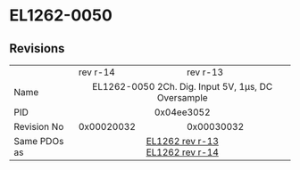 # EL1262-0050

## Revisions
<table>
<tr>
<td></td>
<td>rev r-14</td>
<td>rev r-13</td>
</tr>
<tr>
<td>Name</td>
<td colspan=2 align="center">EL1262-0050 2Ch. Dig. Input 5V, 1µs, DC Oversample</td>
</tr>
<tr>
<td>PID</td>
<td colspan=2 align="center">0x04ee3052</td>
</tr>
<tr>
<td>Revision No</td>
<td>0x00020032</td>
<td>0x00030032</td>
</tr>
<tr>
<td>Same PDOs as</td>
<td colspan=2 align="center"><a href="EL1262.md">EL1262 rev r-13</a><br/><a href="EL1262.md">EL1262 rev r-14</a></td>
</tr>
</table>
